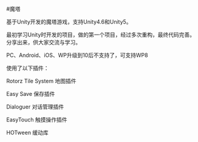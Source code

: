 #魔塔

基于Unity开发的魔塔游戏，支持Unity4.6和Unity5。

最初学习Unity时开发的项目，做的第一个项目，经过多次重构，最终代码完善。分享出来，供大家交流与学习。

PC、Android、iOS、WP升级到10后不支持了，可支持WP8

使用了以下插件：

Rotorz Tile System 地图插件

Easy Save 保存插件

Dialoguer 对话管理插件

EasyTouch 触摸操作插件

HOTween 缓动库